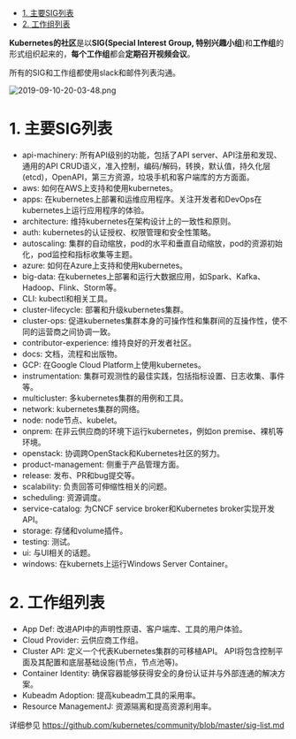 
<!-- @import "[TOC]" {cmd="toc" depthFrom=1 depthTo=6 orderedList=false} -->

<!-- code_chunk_output -->

- [1. 主要SIG列表](#1-主要sig列表)
- [2. 工作组列表](#2-工作组列表)

<!-- /code_chunk_output -->

**Kubernetes的社区**是以**SIG(Special Interest Group, 特别兴趣小组**)和**工作组**的形式组织起来的，**每个工作组**都会**定期召开视频会议**。

所有的SIG和工作组都使用slack和邮件列表沟通。

![2019-09-10-20-03-48.png](./images/2019-09-10-20-03-48.png)

# 1. 主要SIG列表

* api\-machinery: 所有API级别的功能，包括了API server、API注册和发现、通用的API CRUD语义，准入控制，编码/解码，转换，默认值，持久化层(etcd)，OpenAPI，第三方资源，垃圾手机和客户端库的方方面面。
* aws: 如何在AWS上支持和使用kubernetes。
* apps: 在kubernetes上部署和运维应用程序。关注开发者和DevOps在kubernetes上运行应用程序的体验。
* architecture: 维持kubernetes在架构设计上的一致性和原则。
* auth: kubernetes的认证授权、权限管理和安全性策略。
* autoscaling: 集群的自动缩放，pod的水平和垂直自动缩放，pod的资源初始化，pod监控和指标收集等主题。
* azure: 如何在Azure上支持和使用kubernetes。
* big\-data: 在kubernetes上部署和运行大数据应用，如Spark、Kafka、Hadoop、Flink、Storm等。
* CLI: kubectl和相关工具。
* cluster\-lifecycle: 部署和升级kubernetes集群。
* cluster\-ops: 促进kubernetes集群本身的可操作性和集群间的互操作性，使不同的运营商之间协调一致。
* contributor-experience: 维持良好的开发者社区。
* docs: 文档，流程和出版物。
* GCP: 在Google Cloud Platform上使用kubernetes。
* instrumentation: 集群可观测性的最佳实践，包括指标设置、日志收集、事件等。
* multicluster: 多kubernetes集群的用例和工具。
* network: kubernetes集群的网络。
* node: node节点、kubelet。
* onprem: 在非云供应商的环境下运行kubernetes，例如on premise、裸机等环境。
* openstack: 协调跨OpenStack和Kubernetes社区的努力。
* product\-management: 侧重于产品管理方面。
* release: 发布、PR和bug提交等。
* scalability: 负责回答可伸缩性相关的问题。
* scheduling: 资源调度。
* service\-catalog: 为CNCF service broker和Kubernetes broker实现开发API。
* storage: 存储和volume插件。
* testing: 测试。
* ui: 与UI相关的话题。
* windows: 在kubernets上运行Windows Server Container。

# 2. 工作组列表

* App Def: 改进API中的声明性原语、客户端库、工具的用户体验。
* Cloud Provider: 云供应商工作组。
* Cluster API: 定义一个代表Kubernetes集群的可移植API。 API将包含控制平面及其配置和底层基础设施(节点，节点池等)。
* Container Identity: 确保容器能够获得安全的身份认证并与外部连通的解决方案。
* Kubeadm Adoption: 提高kubeadm工具的采用率。
* Resource ManagementJ: 资源隔离和提高资源利用率。

详细参见 https://github.com/kubernetes/community/blob/master/sig-list.md